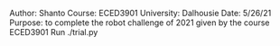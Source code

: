 Author: Shanto
Course: ECED3901
University: Dalhousie
Date: 5/26/21
Purpose: to complete the robot challenge of 2021 given by the course ECED3901
Run ./trial.py
